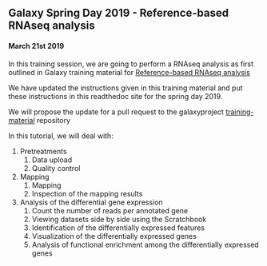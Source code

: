 ##  Galaxy Spring Day 2019 - Reference-based RNAseq analysis
#### March 21st 2019

In this training session, we are going to perform a RNAseq analysis
as first outlined in Galaxy training material for
[Reference-based RNAseq analysis](https://galaxyproject.github.io/training-material/topics/transcriptomics/tutorials/ref-based/tutorial.html)

We have updated the instructions given in this training material
and put these instructions in this readthedoc site for the spring day 2019.

We will propose the update for a pull request to the galaxyproject
[training-material](https://github.com/galaxyproject/training-material) repository

In this tutorial, we will deal with:

1. Pretreatments
    1. Data upload
    2. Quality control
2. Mapping
    1. Mapping
    2. Inspection of the mapping results
3. Analysis of the differential gene expression
    1. Count the number of reads per annotated gene
    2. Viewing datasets side by side using the Scratchbook
    3. Identification of the differentially expressed features
    4. Visualization of the differentially expressed genes
    5. Analysis of functional enrichment among the differentially expressed genes
